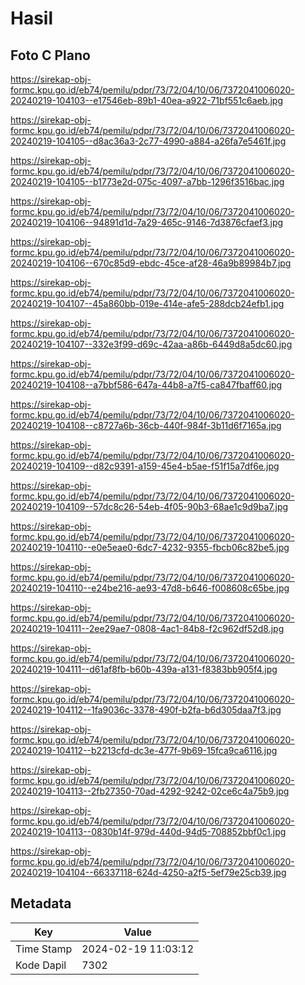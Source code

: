 # Hasil

## Foto C Plano

https://sirekap-obj-formc.kpu.go.id/eb74/pemilu/pdpr/73/72/04/10/06/7372041006020-20240219-104103--e17546eb-89b1-40ea-a922-71bf551c6aeb.jpg

https://sirekap-obj-formc.kpu.go.id/eb74/pemilu/pdpr/73/72/04/10/06/7372041006020-20240219-104105--d8ac36a3-2c77-4990-a884-a26fa7e5461f.jpg

https://sirekap-obj-formc.kpu.go.id/eb74/pemilu/pdpr/73/72/04/10/06/7372041006020-20240219-104105--b1773e2d-075c-4097-a7bb-1296f3516bac.jpg

https://sirekap-obj-formc.kpu.go.id/eb74/pemilu/pdpr/73/72/04/10/06/7372041006020-20240219-104106--94891d1d-7a29-465c-9146-7d3876cfaef3.jpg

https://sirekap-obj-formc.kpu.go.id/eb74/pemilu/pdpr/73/72/04/10/06/7372041006020-20240219-104106--670c85d9-ebdc-45ce-af28-46a9b89984b7.jpg

https://sirekap-obj-formc.kpu.go.id/eb74/pemilu/pdpr/73/72/04/10/06/7372041006020-20240219-104107--45a860bb-019e-414e-afe5-288dcb24efb1.jpg

https://sirekap-obj-formc.kpu.go.id/eb74/pemilu/pdpr/73/72/04/10/06/7372041006020-20240219-104107--332e3f99-d69c-42aa-a86b-6449d8a5dc60.jpg

https://sirekap-obj-formc.kpu.go.id/eb74/pemilu/pdpr/73/72/04/10/06/7372041006020-20240219-104108--a7bbf586-647a-44b8-a7f5-ca847fbaff60.jpg

https://sirekap-obj-formc.kpu.go.id/eb74/pemilu/pdpr/73/72/04/10/06/7372041006020-20240219-104108--c8727a6b-36cb-440f-984f-3b11d6f7165a.jpg

https://sirekap-obj-formc.kpu.go.id/eb74/pemilu/pdpr/73/72/04/10/06/7372041006020-20240219-104109--d82c9391-a159-45e4-b5ae-f51f15a7df6e.jpg

https://sirekap-obj-formc.kpu.go.id/eb74/pemilu/pdpr/73/72/04/10/06/7372041006020-20240219-104109--57dc8c26-54eb-4f05-90b3-68ae1c9d9ba7.jpg

https://sirekap-obj-formc.kpu.go.id/eb74/pemilu/pdpr/73/72/04/10/06/7372041006020-20240219-104110--e0e5eae0-6dc7-4232-9355-fbcb06c82be5.jpg

https://sirekap-obj-formc.kpu.go.id/eb74/pemilu/pdpr/73/72/04/10/06/7372041006020-20240219-104110--e24be216-ae93-47d8-b646-f008608c65be.jpg

https://sirekap-obj-formc.kpu.go.id/eb74/pemilu/pdpr/73/72/04/10/06/7372041006020-20240219-104111--2ee29ae7-0808-4ac1-84b8-f2c962df52d8.jpg

https://sirekap-obj-formc.kpu.go.id/eb74/pemilu/pdpr/73/72/04/10/06/7372041006020-20240219-104111--d61af8fb-b60b-439a-a131-f8383bb905f4.jpg

https://sirekap-obj-formc.kpu.go.id/eb74/pemilu/pdpr/73/72/04/10/06/7372041006020-20240219-104112--1fa9036c-3378-490f-b2fa-b6d305daa7f3.jpg

https://sirekap-obj-formc.kpu.go.id/eb74/pemilu/pdpr/73/72/04/10/06/7372041006020-20240219-104112--b2213cfd-dc3e-477f-9b69-15fca9ca6116.jpg

https://sirekap-obj-formc.kpu.go.id/eb74/pemilu/pdpr/73/72/04/10/06/7372041006020-20240219-104113--2fb27350-70ad-4292-9242-02ce6c4a75b9.jpg

https://sirekap-obj-formc.kpu.go.id/eb74/pemilu/pdpr/73/72/04/10/06/7372041006020-20240219-104113--0830b14f-979d-440d-94d5-708852bbf0c1.jpg

https://sirekap-obj-formc.kpu.go.id/eb74/pemilu/pdpr/73/72/04/10/06/7372041006020-20240219-104104--66337118-624d-4250-a2f5-5ef79e25cb39.jpg


## Metadata

| Key        | Value               |
| ---------- | ------------------- |
| Time Stamp | 2024-02-19 11:03:12 |
| Kode Dapil | 7302                |




